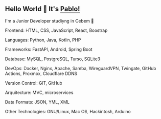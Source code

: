 ## Hello World 👋 It's [Pablo!](https://pablorecaman.dev)
I'm a Junior Developer studiyng in Cebem :school:

Frontend: HTML, CSS, JavaScript, React, Boostrap

Languages: Python, Java, Kotlin, PHP

Frameworks: FastAPI, Android, Spring Boot

Database: MySQL, PostgreSQL, Turso, SQLite3

DevOps: Docker, Nginx, Apache, Samba, WireguardVPN, Twingate, GitHub Actions, Proxmox, Cloudflare DDNS

Version Control: GIT, GitHub

Arquitecture: MVC, microservices

Data Formats: JSON, YML, XML

Other Technologies: GNU/Linux, Mac OS, Hackintosh, Arduino
